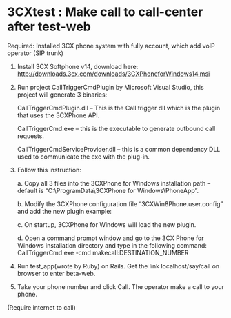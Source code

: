 # 3CXtest : Make call to call-center after test-web

Required: Installed 3CX phone system with fully account, which add voIP operator (SIP trunk) 

1. Install 3CX Softphone v14, download here: http://downloads.3cx.com/downloads/3CXPhoneforWindows14.msi

2. Run project CallTriggerCmdPlugin by Microsoft Visual Studio, this project will generate 3 binaries:

    CallTriggerCmdPlugin.dll – This is the Call trigger dll which is the plugin that uses the 3CXPhone API.
    
    CallTriggerCmd.exe – this is the executable to generate outbound call requests.
    
    CallTriggerCmdServiceProvider.dll – this is a common dependency DLL used to communicate the exe with the plug-in.

3. Follow this instruction: 

    a. Copy all 3 files into the 3CXPhone for Windows installation path – default is “C:\ProgramData\3CXPhone for Windows\PhoneApp”.
    
    b. Modify the 3CXPhone configuration file “3CXWin8Phone.user.config” and add the new plugin example:
    <add key=”CRMPlugin” value=”CallNotifier,3CXPhoneTapiPlugin,CallTriggerCmdPlugin“/>
    
    c. On startup, 3CXPhone for Windows will load the new plugin.
    
    d. Open a command prompt window and go to the 3CX Phone for Windows installation directory and type in the following command:
        CallTriggerCmd.exe -cmd makecall:DESTINATION_NUMBER

5. Run test_app(wrote by Ruby) on Rails. Get the link localhost/say/call on browser to enter beta-web. 

6. Take your phone number and click Call. The operator make a call to your phone.

(Require internet to call)
